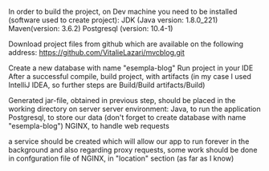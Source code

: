 In order to build the project, on Dev machine you need to be installed (software used to create project):
JDK (Java version: 1.8.0_221)
Maven(version: 3.6.2)
Postgresql (version: 10.4-1)

Download project files from github 
which are available on the following address: 
https://github.com/VitalieLazari/mvcblog.git

Create a new database with name "esempla-blog" 
Run project in your IDE
After a successful compile, build project, with artifacts 
(in my case I used IntelliJ IDEA, so further steps are Build/Build artifacts/Build)  

Generated jar-file, obtained in previous step, should be placed in the working directory on server
server environment:
Java, to run the application
Postgresql, to store our data (don't forget to create database with name "esempla-blog")
NGINX, to handle web requests

a service should be created which will allow our app to run forever in the background 
and also regarding proxy requests, some work should be done in confguration file of NGINX, 
in "location" section (as far as I know)